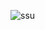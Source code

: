 ![ssu](https://github.com/amrremam/University-Management-System/assets/99700574/a15031f3-c365-45ec-b209-867a88152641)
